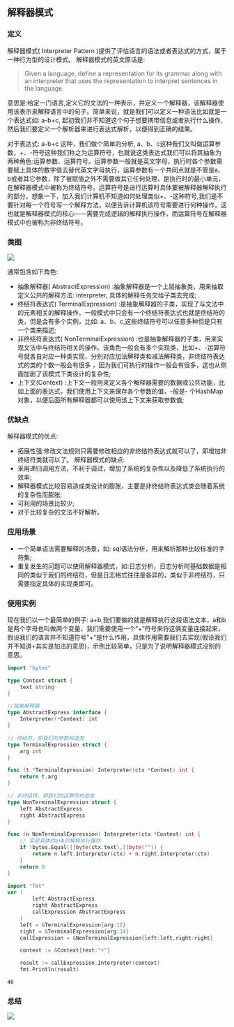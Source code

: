 

## 解释器模式

### 定义
解释器模式( Interpreter Pattern )提供了评估语言的语法或者表达式的方式，属于一种行为型的设计模式。
解释器模式的英文原话是:
> Given a language, define a representation for its grammar along with an interpreter that uses the representation to interpret sentences in the language.

意思是:给定一门语言,定义它的文法的一种表示，并定义一个解释器，该解释器使用该表示来解释语言中的句子。简单来说，就是我们可以定义一种语法比如就是一个表达式如: a-b+c, 起初我们并不知道这个句子想要携带信息或者执行什么操作,然后我们要定义一个解析器来进行表达式解析，以便得到正确的结果。

对于表达式: a-b+c 这种，我们做个简单的分析, a、b、c这种我们又叫做运算参数，+、-符号这种我们称之为运算符号，也就说这类表达式我们可以将其抽象为两种角色:运算参数、运算符号。运算参数一般就是英文字母，执行时各个参数需要赋上具体的数字值去替代英文字母执行，运算参数有一个共同点就是不管是a、b或者其它参数，除了被赋值之外不需要做其它任何处理，是执行时的最小单元，在解释器模式中被称为终结符号。运算符号是进行运算时具体要被解释器解释执行的部分，想象一下，加入我们计算机不知道如何处理类似+、-这种符号,我们是不要针对每一个符号写一个解释方法，以便告诉计算机该符号需要进行何种操作，这也就是解释器模式的核心——需要完成逻辑的解释执行操作，而运算符号在解释器模式中也被称为非终结符号。

### 类图

![](https://img.mukewang.com/5db7e8470001728903560198.png)

通常包含如下角色:
* 抽象解释器( AbstractExpression) :抽象解释器是一个上层抽象类，用来抽取定义公共的解释方法: interpreter, 具体的解释任务交给子类去完成; .
* 终结符表达式( TerminalExpression) :是抽象解释器的子类，实现了与文法中的元素相关的解释操作。一般模式中只会有一个终结符表达式也就是终结符的类，但是会有多个实例，比如: a、b、c,这些终结符号可以任意多种但是只有一个类来描述;
* 非终结符表达式( NonTerminalExpression) :也是抽象解释器的子类，用来实现文法中与终结符相关的操作。该角色一般会有多个实现类，比如+、-运算符号就各自对应一种类实现，分别对应加法解释类和减法解释类，非终结符表达式的类的个数一般会有很多 ，因为我们可执行的操作一般会有很多，这也从侧面加剧了该模式下类设计的复杂性;
* 上下文(Context) :上下文一般用来定义各个解释器需要的数据或公共功能，比如上面的表达式，我们使用上下文来保存各个参数的值，-般是- 个HashMap对象，以便后面所有解释器都可以使用该上下文来获取参数值;

### 优缺点

解释器模式的优点:
* 拓展性强:修改文法规则只需要修改相应的非终结符表达式就可以了，即增加非终结符类就可以了。
解释器模式的缺点:
* 采用递归调用方法，不利于调试，增加了系统的复杂性以及降低了系统执行的效率;
* 解释器模式比较容易造成类设计的膨胀，主要是非终结符表达式类会随着系统的复杂性而膨胀;
* 可利用的场景比较少;
* 对于比较复杂的文法不好解析。
### 应用场景
* 一个简单语法需要解释的场景，如: sql语法分析，用来解析那种比较标准的字符集;
* 重复发生的问题可以使用解释器模式，如:日志分析，日志分析时基础数据是相同的类似于我们的终结符，但是日志格式往往是各异的，类似于非终结符，只需要指定具体的实现类即可。

### 使用实例
现在我们以一个最简单的例子: a+b,我们要做的就是解释执行这段语法文本，a和b是两个字母也叫做两个变量，我们需要使用一个“+”符号来将这俩变量连接起来，假设我们的语言并不知道符号"+"是什么作用，具体作用需要我们去实现(假设我们并不知道+其实是加法的意思)，示例比较简单，只是为了说明解释器模式没别的意思。





```go
import "bytes"

type Context struct {
	text string
}

//抽象解释器
type AbstractExpress interface {
	Interpreter(*Context) int
}

// 终结符，即我们的参数构造类
type TerminalExpression struct {
	arg int
}

func (t *TerminalExpression) Interpreter(ctx *Context) int {
	return t.arg
}

// 非终结符，即我们的运算符构造类
type NonTerminalExpression struct {
	left AbstractExpress
	right AbstractExpress
}

func (n NonTerminalExpression) Interpreter(ctx *Context) int {
	// 实现具体的a+b的解释执行操作
	if !bytes.Equal([]byte(ctx.text),[]byte("")) {
		return n.left.Interpreter(ctx) + n.right.Interpreter(ctx)
	}
	return 0
}
```


```go
import "fmt"
var (
		left AbstractExpress
		right AbstractExpress
		callExpression AbstractExpress
	)
	left = &TerminalExpression{arg:12}
	right = &TerminalExpression{arg:34}
	callExpression = &NonTerminalExpression{left:left,right:right}

	context := &Context{text:"+"}

	result := callExpression.Interpreter(context)
	fmt.Println(result)
```

    46

### 总结
![](https://img.mukewang.com/5db7e86100017d6006510281.png)

